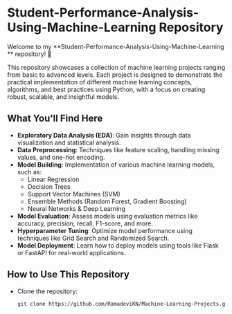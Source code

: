 # Student-Performance-Analysis-Using-Machine-Learning Repository

Welcome to my **Student-Performance-Analysis-Using-Machine-Learning
** repository! 🌟

This repository showcases a collection of machine learning projects ranging from basic to advanced levels. Each project is designed to demonstrate the practical implementation of different machine learning concepts, algorithms, and best practices using Python, with a focus on creating robust, scalable, and insightful models.

## What You'll Find Here
- **Exploratory Data Analysis (EDA)**: Gain insights through data visualization and statistical analysis.
- **Data Preprocessing**: Techniques like feature scaling, handling missing values, and one-hot encoding.
- **Model Building**: Implementation of various machine learning models, such as:
  - Linear Regression
  - Decision Trees
  - Support Vector Machines (SVM)
  - Ensemble Methods (Random Forest, Gradient Boosting)
  - Neural Networks & Deep Learning
- **Model Evaluation**: Assess models using evaluation metrics like accuracy, precision, recall, F1-score, and more.
- **Hyperparameter Tuning**: Optimize model performance using techniques like Grid Search and Randomized Search.
- **Model Deployment**: Learn how to deploy models using tools like Flask or FastAPI for real-world applications.

## How to Use This Repository
- Clone the repository:
  ```bash
  git clone https://github.com/RamadeviKN/Machine-Learning-Projects.git

